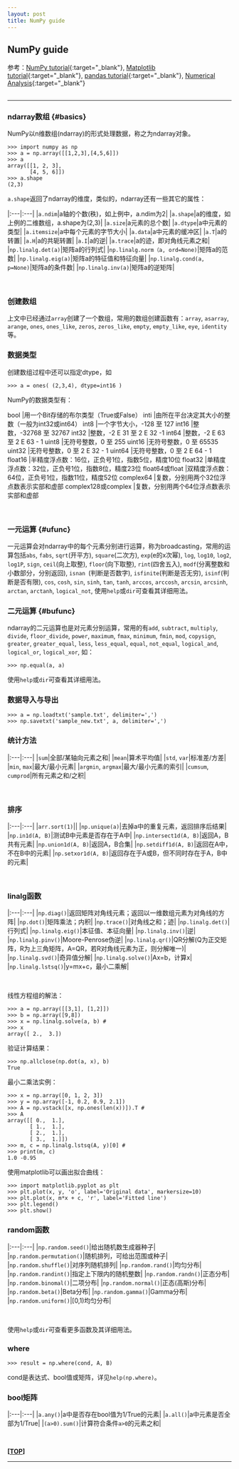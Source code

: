```yaml
---
layout: post
title: NumPy guide
---
```

## NumPy guide

参考：[NumPy tutorial][ref1]{:target="_blank"},  [Matplotlib tutorial][ref2]{:target="_blank"},  [pandas tutorial][ref3]{:target="_blank"},  [Numerical Analysis][ref4]{:target="_blank"}

[ref1]:http://wiki.scipy.org/Tentative_NumPy_Tutorial
[ref2]:http://reverland.org/python/2012/09/07/matplotlib-tutorial/
[ref3]:http://dormouse.github.io/pandas.html
[ref4]:https://web.archive.org/web/20120225082123/http://kr.cs.ait.ac.th/~radok/math/mat7/stepsa.htm

<h2 id="top"></h2>

***

### ndarray数组 {#basics}

NumPy以n维数组(ndarray)的形式处理数据，称之为ndarray对象。

    >>> import numpy as np
    >>> a = np.array([[1,2,3],[4,5,6]])
    >>> a
    array([[1, 2, 3],
           [4, 5, 6]])
    >>> a.shape
    (2,3)

`a.shape`返回了ndarray的维度，类似的，ndarray还有一些其它的属性：

|:---|:---|
|`a.ndim`|a轴的个数(秩)，如上例中，a.ndim为2|
|`a.shape`|a的维度，如上例的二维数组，a.shape为(2,3)|
|`a.size`|a元素的总个数|
|`a.dtype`|a中元素的类型|
|`a.itemsize`|a中每个元素的字节大小|
|`a.data`|a中元素的缓冲区|
|`a.T`|a的转置|
|`a.H`|a的共轭转置|
|`a.I`|a的逆|
|`a.trace`|a的迹，即对角线元素之和|
|`np.linalg.det(a)`|矩阵a的行列式|
|`np.linalg.norm（a, ord=None)`|矩阵a的范数|
|`np.linalg.eig(a)`|矩阵a的特征值和特征向量|
|`np.linalg.cond(a, p=None)`|矩阵a的条件数|
|`np.linalg.inv(a)`|矩阵a的逆矩阵|


<br>

### 创建数组

上文中已经通过`array`创建了一个数组，常用的数组创建函数有：`array`, `asarray`, `arange`, `ones`, `ones_like`, `zeros`, `zeros_like`, `empty`, `empty_like`, `eye`, `identity`等。

### 数据类型

创建数组过程中还可以指定dtype，如

    >>> a = ones( (2,3,4), dtype=int16 )

NumPy的数据类型有：

bool	|用一个Bit存储的布尔类型（True或False）
inti	|由所在平台决定其大小的整数（一般为int32或int64）
int8	|一个字节大小，-128 至 127
int16	|整数，-32768 至 32767
int32	|整数，-2 E 31 至 2 E 32 -1
int64	|整数，-2 E 63 至 2 E 63 - 1
uint8	|无符号整数，0 至 255
uint16	|无符号整数，0 至 65535
uint32	|无符号整数，0 至 2 E 32 - 1
uint64	|无符号整数，0 至 2 E 64 - 1
float16	|半精度浮点数：16位，正负号1位，指数5位，精度10位
float32	|单精度浮点数：32位，正负号1位，指数8位，精度23位
float64或float	|双精度浮点数：64位，正负号1位，指数11位，精度52位
complex64	|复数，分别用两个32位浮点数表示实部和虚部
complex128或complex	|复数，分别用两个64位浮点数表示实部和虚部

<br>

### 一元运算 {#ufunc}

一元运算会对ndarray中的每个元素分别进行运算，称为broadcasting，常用的运算包括`abs`, `fabs`, `sqrt`(开平方), `square`(二次方), `exp`(e的x次幂), `log`, `log10`, `log2`, `log1P`, `sign`, `ceil`(向上取整), `floor`(向下取整), `rint`(四舍五入), `modf`(分离整数和小数部分，分别返回), `isnan
`(判断是否数字), `isfinite`(判断是否无穷), `isinf`(判断是否有限), `cos`, `cosh`, `sin`, `sinh`, `tan`, `tanh`, `arccos`, `arccosh`, `arcsin`, `arcsinh`, `arctan`, `arctanh`, `logical_not`, 使用`help`或`dir`可查看其详细用法。

### 二元运算 {#bufunc}

ndarray的二元运算也是对元素分别运算，常用的有`add`, `subtract`, `multiply`, `divide`, `floor_divide`, `power`, `maximum`, `fmax`, `minimum`, `fmin`, `mod`, `copysign`, `greater`, `greater_equal`, `less`, `less_equal`, `equal`, `not_equal`, `logical_and`, `logical_or`, `logical_xor`, 如：

    >>> np.equal(a, a)

使用`help`或`dir`可查看其详细用法。

### 数据导入与导出

    >>> a = np.loadtxt('sample.txt', delimiter=',')
    >>> np.savetxt('sample_new.txt', a, delimiter=',')

### 统计方法

|:---|:---|
|`sum`|全部/某轴向元素之和|
|`mean`|算术平均值|
|`std`, `var`|标准差/方差|
|`min`, `max`|最大/最小元素|
|`argmin`, `argmax`|最大/最小元素的索引|
|`cumsum`, `cumprod`|所有元素之和/之积|

<br>

### 排序

|:---|:---|
|`arr.sort(1)`||
|`np.unique(a)`|去掉a中的重复元素，返回排序后结果|
|`np.in1d(A, B)`|测试B中元素是否存在于A中|
|`np.intersect1d(A, B)`|返回A，B共有元素|
|`np.union1d(A, B)`|返回A，B合集|
|`np.setdiff1d(A, B)`|返回在A中，不在B中的元素|
|`np.setxor1d(A, B)`|返回存在于A或B，但不同时存在于A，B中的元素|

<br>

### linalg函数

|:---|:---|
|`np.diag()`|返回矩阵对角线元素；返回以一维数组元素为对角线的方阵|
|`np.dot()`|矩阵乘法；内积|
|`np.trace()`|对角线之和；迹|
|`np.linalg.det()`|行列式|
|`np.linalg.eig()`|本征值、本征向量|
|`np.linalg.inv()`|逆|
|`np.linalg.pinv()`|Moore-Penrose伪逆|
|`np.linalg.qr()`|QR分解(Q为正交矩阵，R为上三角矩阵，A=QR，若R对角线元素为正，则分解唯一)|
|`np.linalg.svd()`|奇异值分解|
|`np.linalg.solve()`|Ax=b，计算x|
|`np.linalg.lstsq()`|y=mx+c，最小二乘解|

<br>

线性方程组的解法：

    >>> a = np.array([[3,1], [1,2]])
    >>> b = np.array([9,8])
    >>> x = np.linalg.solve(a, b) #
    >>> x
    array([ 2.,  3.])

验证计算结果：

    >>> np.allclose(np.dot(a, x), b)
    True

最小二乘法实例：

    >>> x = np.array([0, 1, 2, 3])
    >>> y = np.array([-1, 0.2, 0.9, 2.1])
    >>> A = np.vstack([x, np.ones(len(x))]).T #
    >>> A
    array([[ 0.,  1.],
           [ 1.,  1.],
           [ 2.,  1.],
           [ 3.,  1.]])
    >>> m, c = np.linalg.lstsq(A, y)[0] #
    >>> print(m, c)
    1.0 -0.95

使用matplotlib可以画出拟合曲线：

    >>> import matplotlib.pyplot as plt
    >>> plt.plot(x, y, 'o', label='Original data', markersize=10)
    >>> plt.plot(x, m*x + c, 'r', label='Fitted line')
    >>> plt.legend()
    >>> plt.show()

### random函数

|:---|:---|
|`np.random.seed()`|给出随机数生成器种子|
|`np.random.permutation()`|随机排列，可给出范围或种子|
|`np.random.shuffle()`|对序列随机排列|
|`np.random.rand()`|均匀分布|
|`np.random.randint()`|指定上下限内的随机整数|
|`np.random.randn()`|正态分布|
|`np.random.binomal()`|二项分布|
|`np.random.normal()`|正态(高斯)分布|
|`np.random.beta()`|Beta分布|
|`np.random.gamma()`|Gamma分布|
|`np.random.uniform()`|[0,1)均匀分布|

<br>

使用`help`或`dir`可查看更多函数及其详细用法。

### where

    >>> result = np.where(cond, A, B)

cond是表达式、bool值或矩阵，详见`help(np.where)`。

### bool矩阵

|:---|:---|
|`a.any()`|a中是否存在bool值为1/True的元素|
|`a.all()`|a中元素是否全部为1/True|
|`(a>0).sum()`|计算符合条件`a>0`的元素之和|

<br>

**[[TOP](#top)]**

***
